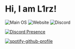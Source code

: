 # Hi, I am L1rz! 
![Main OS](https://img.shields.io/badge/OS-Kubuntu-blue?style=for-the-badge&logo=linux "Main OS") ![Website](https://img.shields.io/badge/Website-nexthost.ml-blue?style=for-the-badge "NextHost")  ![Discord](https://img.shields.io/badge/vk.ru%2Fsecretdan-blue?style=for-the-badge&logo=vk "NextHost")

[![Discord Presence](https://lanyard.cnrad.dev/api/929330791308218388)](https://discord.com/users/929330791308218388) 

[![spotify-github-profile](https://spotify-github-profile.vercel.app/api/view?uid=313naheoocs5ssfbewvrxazflaem&cover_image=true&theme=default&bar_color=53b14f&bar_color_cover=true)](https://github.com/kittinan/spotify-github-profile)
